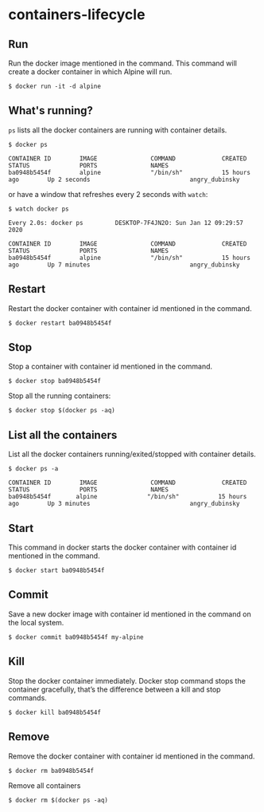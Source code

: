 # containers-lifecycle

## Run

Run the docker image mentioned in the command. This command will create a docker container in which Alpine will run.

```
$ docker run -it -d alpine
```

## What's running?

`ps` lists all the docker containers are running with container details.

```
$ docker ps

CONTAINER ID        IMAGE               COMMAND             CREATED             STATUS              PORTS               NAMES
ba0948b5454f        alpine              "/bin/sh"           15 hours ago        Up 2 seconds                            angry_dubinsky
```

or have a window that refreshes every 2 seconds with `watch`:

```
$ watch docker ps

Every 2.0s: docker ps         DESKTOP-7F4JN2O: Sun Jan 12 09:29:57 2020

CONTAINER ID        IMAGE               COMMAND             CREATED             STATUS              PORTS               NAMES
ba0948b5454f        alpine              "/bin/sh"           15 hours ago        Up 7 minutes                            angry_dubinsky
```

## Restart

Restart the docker container with container id mentioned in the command.

```
$ docker restart ba0948b5454f
```

## Stop

Stop a container with container id mentioned in the command.

```
$ docker stop ba0948b5454f
```

Stop all the running containers:

```
$ docker stop $(docker ps -aq)
```

## List all the containers

List all the docker containers running/exited/stopped with container details.

```
$ docker ps -a

CONTAINER ID        IMAGE               COMMAND             CREATED             STATUS              PORTS               NAMES
ba0948b5454f       alpine              "/bin/sh"           15 hours ago        Up 3 minutes                            angry_dubinsky
```

## Start

This command in docker starts the docker container with container id mentioned in the command.

```
$ docker start ba0948b5454f
```

## Commit
Save a new docker image with container id mentioned in the command on the local system. 

```
$ docker commit ba0948b5454f my-alpine
```

## Kill

Stop the docker container immediately. Docker stop command stops the container gracefully, that’s the difference between a kill and stop commands.

```
$ docker kill ba0948b5454f
```

## Remove

Remove the docker container with container id mentioned in the command.

```
$ docker rm ba0948b5454f
```

Remove all containers

```
$ docker rm $(docker ps -aq)
```
